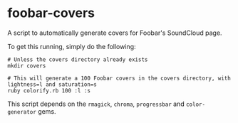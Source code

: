 # foobar-covers
A script to automatically generate covers for Foobar's SoundCloud page.

To get this running, simply do the following:
```
# Unless the covers directory already exists
mkdir covers

# This will generate a 100 Foobar covers in the covers directory, with lightness=l and saturation=s
ruby colorify.rb 100 :l :s
```

This script depends on the `rmagick`, `chroma`, `progressbar` and `color-generator` gems.
